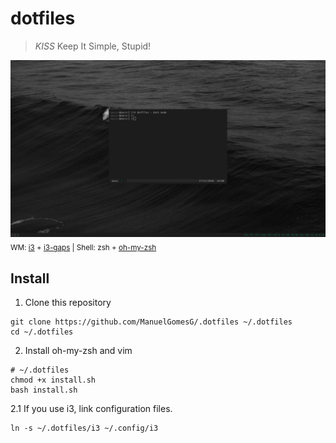 # dotfiles
> *KISS* Keep It Simple, Stupid!

![screenshot](screenshots/Nov17-140851.png)
<sub>WM: [i3](https://i3wm.org/) + [i3-gaps](https://github.com/Airblader/i3) | Shell: zsh + [oh-my-zsh](https://github.com/robbyrussell/oh-my-zsh)</sub>

## Install

1. Clone this repository
```
git clone https://github.com/ManuelGomesG/.dotfiles ~/.dotfiles
cd ~/.dotfiles
```

2. Install oh-my-zsh and vim
```
# ~/.dotfiles
chmod +x install.sh
bash install.sh
```

2.1 If you use i3, link configuration files.
```
ln -s ~/.dotfiles/i3 ~/.config/i3
```

